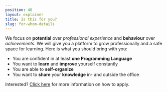 ```yaml
---
position: 40
layout: explainer
title: Is this for you? 
slug: for-whom-details
---
```


We focus on **potential** over *professional experience* and **behaviour** over *achievements*. We will give you a platform to grow professionally and a safe space for learning. Here is what you should bring with you:

* You are confident in at least **one Programming Language**
* You want to **learn** and **improve** yourself constantly
* You are able to **self-organize**
* You want to **share** your **knowledge** in- and outside the office

Interested? <a href="#how-to-apply">Click here</a> for more information on how to apply.
